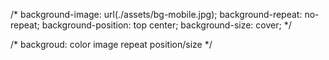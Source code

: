   /* background-image: url(./assets/bg-mobile.jpg);
  background-repeat: no-repeat;
  background-position: top center;
  background-size: cover; */

  /* backgroud: color image repeat position/size */